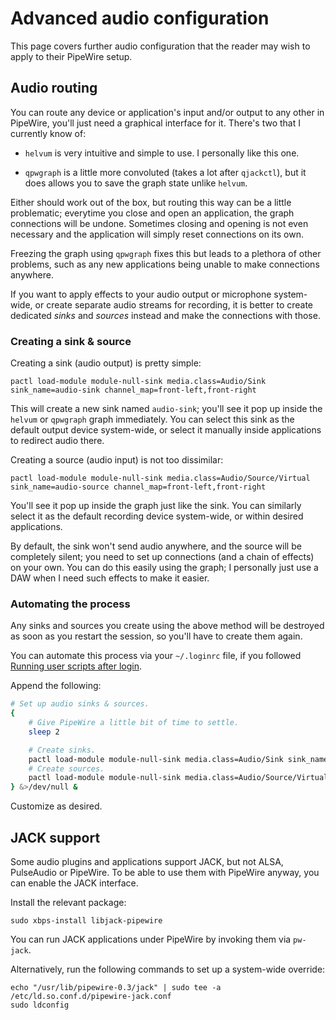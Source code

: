 # Advanced audio configuration

This page covers further audio configuration that the reader may wish to apply to their PipeWire setup.

## Audio routing

You can route any device or application's input and/or output to any other in PipeWire, you'll just need a graphical interface for it. There's two that I currently know of:

- `helvum` is very intuitive and simple to use. I personally like this one.

- `qpwgraph` is a little more convoluted (takes a lot after `qjackctl`), but it does allows you to save the graph state unlike `helvum`.

Either should work out of the box, but routing this way can be a little problematic; everytime you close and open an application, the graph connections will be undone. Sometimes closing and opening is not even necessary and the application will simply reset connections on its own.

Freezing the graph using `qpwgraph` fixes this but leads to a plethora of other problems, such as any new applications being unable to make connections anywhere.

If you want to apply effects to your audio output or microphone system-wide, or create separate audio streams for recording, it is better to create dedicated *sinks* and *sources* instead and make the connections with those.

### Creating a sink & source

Creating a sink (audio output) is pretty simple:

```Shell
pactl load-module module-null-sink media.class=Audio/Sink sink_name=audio-sink channel_map=front-left,front-right
```

This will create a new sink named `audio-sink`; you'll see it pop up inside the `helvum` or `qpwgraph` graph immediately. You can select this sink as the default output device system-wide, or select it manually inside applications to redirect audio there.

Creating a source (audio input) is not too dissimilar:

```Shell
pactl load-module module-null-sink media.class=Audio/Source/Virtual sink_name=audio-source channel_map=front-left,front-right
```

You'll see it pop up inside the graph just like the sink. You can similarly select it as the default recording device system-wide, or within desired applications.

By default, the sink won't send audio anywhere, and the source will be completely silent; you need to set up connections (and a chain of effects) on your own. You can do this easily using the graph; I personally just use a DAW when I need such effects to make it easier.

### Automating the process

Any sinks and sources you create using the above method will be destroyed as soon as you restart the session, so you'll have to create them again.

You can automate this process via your `~/.loginrc` file, if you followed [Running user scripts after login](../1-installation/guide.md#running-user-scripts-after-login).

Append the following:

```Bash
# Set up audio sinks & sources.
{
    # Give PipeWire a little bit of time to settle.
    sleep 2

    # Create sinks.
    pactl load-module module-null-sink media.class=Audio/Sink sink_name=audio-sink channel_map=front-left,front-right
    # Create sources.
    pactl load-module module-null-sink media.class=Audio/Source/Virtual sink_name=audio-source channel_map=front-left,front-right
} &>/dev/null &
```

Customize as desired.

## JACK support

Some audio plugins and applications support JACK, but not ALSA, PulseAudio or PipeWire. To be able to use them with PipeWire anyway, you can enable the JACK interface.


Install the relevant package:

```Shell
sudo xbps-install libjack-pipewire
```

You can run JACK applications under PipeWire by invoking them via `pw-jack`.

Alternatively, run the following commands to set up a system-wide override:

```Shell
echo "/usr/lib/pipewire-0.3/jack" | sudo tee -a /etc/ld.so.conf.d/pipewire-jack.conf
sudo ldconfig
```
